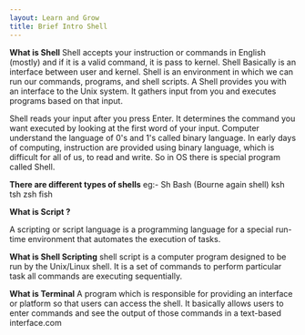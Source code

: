```yaml
---
layout: Learn and Grow
title: Brief Intro Shell
---
```


 
 **What is Shell**
 Shell accepts your instruction or commands in English (mostly) and if it is a valid
  command, it is pass to kernel.
 Shell Basically is an interface between user and kernel.
 Shell is an environment in which we can run our commands, programs, and shell scripts.
 A Shell provides you with an interface to the Unix system. It gathers input from you and
 executes programs based on that input.

 Shell reads your input after you press Enter. It determines the command you want
 executed by looking at the first word of your input.
 Computer understand the language of 0's and 1's called binary language. In early
 days of computing, instruction are provided using binary language, which is
 difficult for all of us, to read and write. So in OS there is special program called
 Shell. 

 **There are different types of shells**
  eg:- Sh
  Bash (Bourne again shell)
  ksh
  tsh
  zsh
  fish

 **What is Script ?**

 A scripting or script language is a programming language for a special run-time environment that automates the execution of tasks. 
 
 **What is Shell Scripting**
 shell script is a computer program designed to be run by the Unix/Linux shell. It is a set of commands to perform particular task all commands are executing sequentially.

 **What is Terminal**
  A program which is responsible for providing an interface or platform so that users can access the shell.
  It basically allows users to enter commands and see the output of those commands in a text-based interface.com




